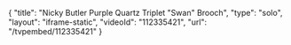 {
    "title": "Nicky Butler Purple Quartz Triplet  \"Swan\" Brooch",
    "type": "solo",
    "layout": "iframe-static",
    "videoId": "112335421",
    "url": "\/tvpembed\/112335421"
}